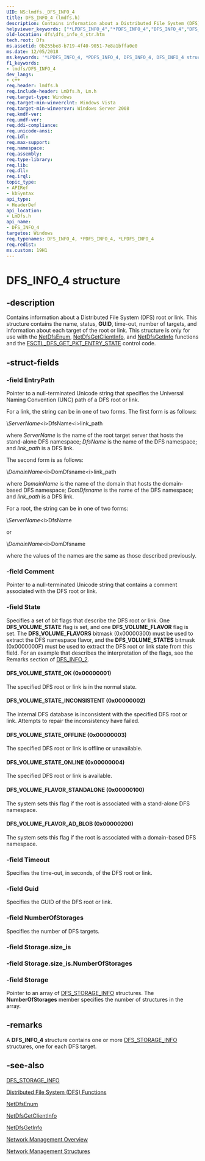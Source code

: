 ```yaml
---
UID: NS:lmdfs._DFS_INFO_4
title: DFS_INFO_4 (lmdfs.h)
description: Contains information about a Distributed File System (DFS) root or link. This structure contains the name, status, GUID, time-out, number of targets, and information about each target of the root or link.
helpviewer_keywords: ["*LPDFS_INFO_4","*PDFS_INFO_4","DFS_INFO_4","DFS_INFO_4 structure [Distributed File System]","DFS_VOLUME_FLAVOR_AD_BLOB","DFS_VOLUME_FLAVOR_STANDALONE","DFS_VOLUME_STATE_INCONSISTENT","DFS_VOLUME_STATE_OFFLINE","DFS_VOLUME_STATE_OK","DFS_VOLUME_STATE_ONLINE","LPDFS_INFO_4","LPDFS_INFO_4 structure pointer [Distributed File System]","PDFS_INFO_4","PDFS_INFO_4 structure pointer [Distributed File System]","_win32_dfs_info_4_str","dfs.dfs_info_4_str","fs.dfs_info_4_str","lmdfs/DFS_INFO_4","lmdfs/LPDFS_INFO_4","lmdfs/PDFS_INFO_4","netmgmt.dfs_info_4_str"]
old-location: dfs\dfs_info_4_str.htm
tech.root: Dfs
ms.assetid: 0b255be8-b719-4f40-9051-7e8a1bffa0e0
ms.date: 12/05/2018
ms.keywords: '*LPDFS_INFO_4, *PDFS_INFO_4, DFS_INFO_4, DFS_INFO_4 structure [Distributed File System], DFS_VOLUME_FLAVOR_AD_BLOB, DFS_VOLUME_FLAVOR_STANDALONE, DFS_VOLUME_STATE_INCONSISTENT, DFS_VOLUME_STATE_OFFLINE, DFS_VOLUME_STATE_OK, DFS_VOLUME_STATE_ONLINE, LPDFS_INFO_4, LPDFS_INFO_4 structure pointer [Distributed File System], PDFS_INFO_4, PDFS_INFO_4 structure pointer [Distributed File System], _win32_dfs_info_4_str, dfs.dfs_info_4_str, fs.dfs_info_4_str, lmdfs/DFS_INFO_4, lmdfs/LPDFS_INFO_4, lmdfs/PDFS_INFO_4, netmgmt.dfs_info_4_str'
f1_keywords:
- lmdfs/DFS_INFO_4
dev_langs:
- c++
req.header: lmdfs.h
req.include-header: LmDfs.h, Lm.h
req.target-type: Windows
req.target-min-winverclnt: Windows Vista
req.target-min-winversvr: Windows Server 2008
req.kmdf-ver: 
req.umdf-ver: 
req.ddi-compliance: 
req.unicode-ansi: 
req.idl: 
req.max-support: 
req.namespace: 
req.assembly: 
req.type-library: 
req.lib: 
req.dll: 
req.irql: 
topic_type:
- APIRef
- kbSyntax
api_type:
- HeaderDef
api_location:
- LmDfs.h
api_name:
- DFS_INFO_4
targetos: Windows
req.typenames: DFS_INFO_4, *PDFS_INFO_4, *LPDFS_INFO_4
req.redist: 
ms.custom: 19H1
---
```


# DFS_INFO_4 structure


## -description


Contains information about a Distributed File System (DFS) root or link. This structure contains the 
    name, status, <b>GUID</b>, time-out, number of targets, and information about each target of 
    the root or link. This structure is only for use with the <a href="https://docs.microsoft.com/previous-versions/windows/desktop/api/lmdfs/nf-lmdfs-netdfsenum">NetDfsEnum</a>, 
    <a href="https://docs.microsoft.com/previous-versions/windows/desktop/api/lmdfs/nf-lmdfs-netdfsgetclientinfo">NetDfsGetClientInfo</a>, and 
    <a href="https://docs.microsoft.com/previous-versions/windows/desktop/api/lmdfs/nf-lmdfs-netdfsgetinfo">NetDfsGetInfo</a> functions and the 
    <a href="https://docs.microsoft.com/windows/desktop/dfs/fsctl-dfs-get-pkt-entry-state">FSCTL_DFS_GET_PKT_ENTRY_STATE</a> control 
    code.


## -struct-fields




### -field EntryPath

Pointer to a null-terminated Unicode string that specifies the Universal Naming Convention (UNC) path of a 
       DFS root or link.

For a link, the string can be in one of two forms. The first form is as follows:

\\<i>ServerName</i>\<i>DfsName</i>\<i>link_path</i>

where <i>ServerName</i> is the name of the root target server that hosts the stand-alone 
       DFS namespace; <i>DfsName</i> is the name of the DFS namespace; and 
       <i>link_path</i> is a DFS link.

The second form is as follows:

\\<i>DomainName</i>\<i>DomDfsname</i>\<i>link_path</i>

where <i>DomainName</i> is the name of the domain that hosts the domain-based DFS 
       namespace; <i>DomDfsname</i> is the name of the DFS namespace; and 
       <i>link_path</i> is a DFS link.

For a root, the string can be in one of two forms:

\\<i>ServerName</i>\<i>DfsName</i>

or

\\<i>DomainName</i>\<i>DomDfsname</i>

where the values of the names are the same as those described previously.


### -field Comment

Pointer to a null-terminated Unicode string that contains a comment associated with the DFS root or 
      link.


### -field State

Specifies a set of bit flags that describe the DFS root or link. One 
      <b>DFS_VOLUME_STATE</b> flag is set, and one <b>DFS_VOLUME_FLAVOR</b> flag 
      is set. The <b>DFS_VOLUME_FLAVORS</b> bitmask (0x00000300) must be used to extract the DFS 
      namespace flavor, and the <b>DFS_VOLUME_STATES</b> bitmask (0x0000000F) must be used to 
      extract the DFS root or link state from this field. For an example that describes the interpretation of the 
      flags, see the Remarks section of <a href="https://docs.microsoft.com/windows/desktop/api/lmdfs/ns-lmdfs-dfs_info_2">DFS_INFO_2</a>.



#### DFS_VOLUME_STATE_OK (0x00000001)

The specified DFS root or link is in the normal state.



#### DFS_VOLUME_STATE_INCONSISTENT (0x00000002)

The internal DFS database is inconsistent with the specified DFS root or link. Attempts to repair the 
        inconsistency have failed.



#### DFS_VOLUME_STATE_OFFLINE (0x00000003)

The specified DFS root or link is offline or unavailable.



#### DFS_VOLUME_STATE_ONLINE (0x00000004)

The specified DFS root or link is available.



#### DFS_VOLUME_FLAVOR_STANDALONE (0x00000100)

The system sets this flag if the root is associated with a stand-alone DFS namespace.



#### DFS_VOLUME_FLAVOR_AD_BLOB (0x00000200)

The system sets this flag if the root is associated with a domain-based DFS namespace.


### -field Timeout

Specifies the time-out, in seconds, of the DFS root or link.


### -field Guid

Specifies the GUID of the DFS root or link.


### -field NumberOfStorages

Specifies the number of DFS targets.


### -field Storage.size_is

 


### -field Storage.size_is.NumberOfStorages

 


### -field Storage

Pointer to an array of <a href="https://docs.microsoft.com/windows/desktop/api/lmdfs/ns-lmdfs-dfs_storage_info">DFS_STORAGE_INFO</a> 
      structures. The <b>NumberOfStorages</b> member specifies the number of structures in the 
      array.


## -remarks



A <b>DFS_INFO_4</b> structure contains one or more 
    <a href="https://docs.microsoft.com/windows/desktop/api/lmdfs/ns-lmdfs-dfs_storage_info">DFS_STORAGE_INFO</a> structures, one for each DFS 
    target.




## -see-also




<a href="https://docs.microsoft.com/windows/desktop/api/lmdfs/ns-lmdfs-dfs_storage_info">DFS_STORAGE_INFO</a>



<a href="https://docs.microsoft.com/previous-versions/windows/desktop/dfs/distributed-file-system-dfs-functions">Distributed File System (DFS) Functions</a>



<a href="https://docs.microsoft.com/previous-versions/windows/desktop/api/lmdfs/nf-lmdfs-netdfsenum">NetDfsEnum</a>



<a href="https://docs.microsoft.com/previous-versions/windows/desktop/api/lmdfs/nf-lmdfs-netdfsgetclientinfo">NetDfsGetClientInfo</a>



<a href="https://docs.microsoft.com/previous-versions/windows/desktop/api/lmdfs/nf-lmdfs-netdfsgetinfo">NetDfsGetInfo</a>



<a href="https://docs.microsoft.com/windows/desktop/NetMgmt/network-management">Network Management Overview</a>



<a href="https://docs.microsoft.com/windows/desktop/NetMgmt/network-management-structures">Network Management Structures</a>
 

 

